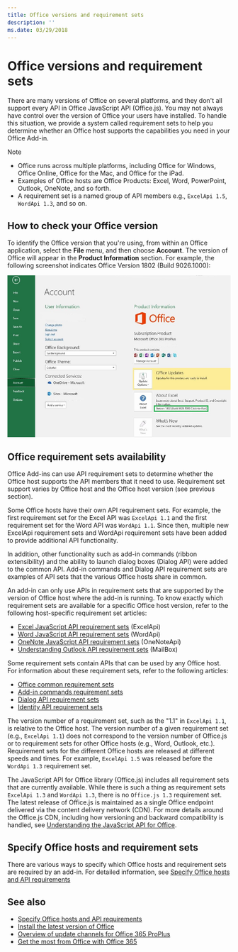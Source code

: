 ```yaml
---
title: Office versions and requirement sets
description: ''
ms.date: 03/29/2018
---
```

# Office versions and requirement sets

There are many versions of Office on several platforms, and they don't all support every API in Office JavaScript API (Office.js). You may not always have control over the version of Office your users have installed.  To handle this situation, we provide a system called requirement sets to help you determine whether an Office host supports the capabilities you need in your Office Add-in. 

> [!NOTE]
> - Office runs across multiple platforms, including Office for Windows, Office Online, Office for the Mac, and Office for the iPad.  
> - Examples of Office hosts are Office Products: Excel, Word, PowerPoint, Outlook, OneNote, and so forth.  
> - A requirement set is a named group of API members e.g., `ExcelApi 1.5`, `WordApi 1.3`, and so on.  


## How to check your Office version

To identify the Office version that you're using, from within an Office application, select the **File** menu, and then choose **Account**. The version of Office will appear in the **Product Information** section. For example, the following screenshot indicates Office Version 1802 (Build 9026.1000):

![Checking your Office version](../images/office-version-number-ui.jpg)


## Office requirement sets availability

Office Add-ins can use API requirement sets to determine whether the Office host supports the API members that it need to use. Requirement set support varies by Office host and the Office host version (see previous section).

Some Office hosts have their own API requirement sets. For example, the first requirement set for the Excel API was `ExcelApi 1.1` and the first requirement set for the Word API was `WordApi 1.1`. Since then, multiple new ExcelApi requirement sets and WordApi requirement sets have been added to provide additional API functionality.

In addition, other functionality such as add-in commands (ribbon extensibility) and the ability to launch dialog boxes (Dialog API) were added to the common API. Add-in commands and Dialog API requirement sets are examples of API sets that the various Office hosts share in common.

An add-in can only use APIs in requirement sets that are supported by the version of Office host where the add-in is running. To know exactly which requirement sets are available for a specific Office host version, refer to the following host-specific requirement set articles:

- [Excel JavaScript API requirement sets](https://dev.office.com/reference/add-ins/requirement-sets/excel-api-requirement-sets?product=excel) (ExcelApi)
- [Word JavaScript API requirement sets](https://dev.office.com/reference/add-ins/requirement-sets/word-api-requirement-sets) (WordApi)
- [OneNote JavaScript API requirement sets](https://dev.office.com/reference/add-ins/requirement-sets/onenote-api-requirement-sets) (OneNoteApi)
- [Understanding Outlook API requirement sets](https://dev.office.com/reference/add-ins/outlook/tutorial-api-requirement-sets) (MailBox)

Some requirement sets contain APIs that can be used by any Office host. For information about these requirement sets, refer to the following articles:

- [Office common requirement sets](https://dev.office.com/reference/add-ins/requirement-sets/office-add-in-requirement-sets)
- [Add-in commands requirement sets](https://dev.office.com/reference/add-ins/requirement-sets/add-in-commands-requirement-sets?product=excel)
- [Dialog API requirement sets](https://dev.office.com/reference/add-ins/requirement-sets/dialog-api-requirement-sets?product=excel)
- [Identity API requirement sets](https://dev.office.com/reference/add-ins/requirement-sets/identity-api-requirement-sets?product=excel)

The version number of a requirement set, such as the "1.1" in `ExcelApi 1.1`, is relative to the Office host. The version number of a given requirement set (e.g., `ExcelApi 1.1`) does not correspond to the version number of Office.js or to requirement sets for other Office hosts (e.g., Word, Outlook, etc.).  Requirement sets for the different Office hosts are released at different speeds and times. For example, `ExcelApi 1.5` was released before the `WordApi 1.3` requirement set.

The JavaScript API for Office library (Office.js) includes all requirement sets that are currently available. While there is such a thing as requirement sets `ExcelApi 1.3` and `WordApi 1.3`, there is no `Office.js 1.3` requirement set. The latest release of Office.js is maintained as a single Office endpoint delivered via the content delivery network (CDN). For more details around the Office.js CDN, including how versioning and backward compatibility is handled, see [Understanding the JavaScript API for Office](https://docs.microsoft.com/office/dev/add-ins/develop/understanding-the-javascript-api-for-office).

## Specify Office hosts and requirement sets

There are various ways to specify which Office hosts and requirement sets are required by an add-in.  For detailed information, see [Specify Office hosts and API requirements](https://docs.microsoft.com/office/dev/add-ins/develop/specify-office-hosts-and-api-requirements)


## See also

- [Specify Office hosts and API requirements](https://docs.microsoft.com/office/dev/add-ins/develop/specify-office-hosts-and-api-requirements)
- [Install the latest version of Office](https://docs.microsoft.com/office/dev/add-ins/develop/install-latest-office-version)
- [Overview of update channels for Office 365 ProPlus](https://docs.microsoft.com/deployoffice/overview-of-update-channels-for-office-365-proplus)
- [Get the most from Office with Office 365](https://products.office.com/compare-all-microsoft-office-products?tab=2)
